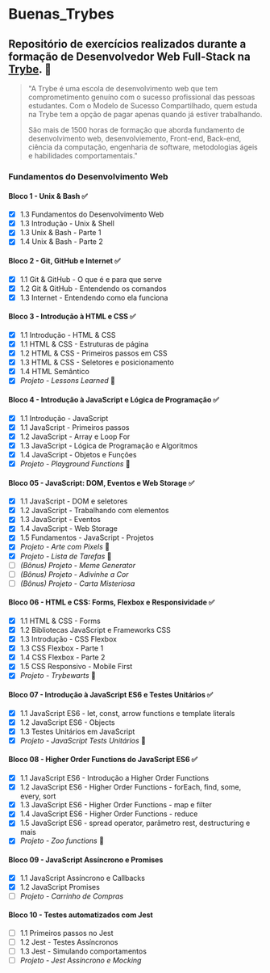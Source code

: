 # Buenas_Trybes

## Repositório de exercícios realizados durante a formação de Desenvolvedor Web Full-Stack na [Trybe](https://www.betrybe.com/). 🚀

>"A Trybe é uma escola de desenvolvimento web que tem comprometimento genuíno com o sucesso profissional das pessoas estudantes. Com o Modelo de Sucesso Compartilhado, quem estuda na Trybe tem a opção de pagar apenas quando já estiver trabalhando.
>
>São mais de 1500 horas de formação que aborda fundamento de desenvolvimento web, desenvolviemento, Front-end, Back-end, ciência da computação, engenharia de software, metodologias ágeis e habilidades comportamentais."

### Fundamentos do Desenvolvimento Web 

#### Bloco 1 - Unix & Bash ✅
- [x] 1.3 Fundamentos do Desenvolvimento Web
- [x] 1.3 Introdução - Unix & Shell
- [x] 1.3 Unix & Bash - Parte 1
- [x] 1.4 Unix & Bash - Parte 2

#### Bloco 2 - Git, GitHub e Internet ✅
- [x] 1.1 Git & GitHub - O que é e para que serve
- [x] 1.2 Git & GitHub - Entendendo os comandos
- [x] 1.3 Internet - Entendendo como ela funciona

#### Bloco 3 - Introdução à HTML e CSS ✅
- [x] 1.1 Introdução - HTML & CSS
- [x] 1.1 HTML & CSS - Estruturas de página
- [x] 1.2 HTML & CSS - Primeiros passos em CSS
- [x] 1.3 HTML & CSS - Seletores e posicionamento
- [x] 1.4 HTML Semântico
- [x] _Projeto - Lessons Learned_ 💯

#### Bloco 4 - Introdução à JavaScript e Lógica de Programação ✅
- [x] 1.1 Introdução - JavaScript
- [x] 1.1 JavaScript - Primeiros passos
- [x] 1.2 JavaScript - Array e Loop For
- [x] 1.3 JavaScript - Lógica de Programação e Algoritmos
- [x] 1.4 JavaScript - Objetos e Funções
- [x] _Projeto - Playground Functions_ 💯

#### Bloco 05 - JavaScript: DOM, Eventos e Web Storage ✅
- [x] 1.1 JavaScript - DOM e seletores
- [x] 1.2 JavaScript - Trabalhando com elementos
- [x] 1.3 JavaScript - Eventos
- [x] 1.4 JavaScript - Web Storage
- [x] 1.5 Fundamentos - JavaScript - Projetos
- [x] _Projeto - Arte com Pixels_ 💯
- [x] _Projeto - Lista de Tarefas_ 💯
- [ ] _(Bônus) Projeto - Meme Generator_
- [ ] _(Bônus) Projeto - Adivinhe a Cor_
- [ ] _(Bônus) Projeto - Carta Misteriosa_

#### Bloco 06 - HTML e CSS: Forms, Flexbox e Responsividade ✅
- [x] 1.1 HTML & CSS - Forms
- [x] 1.2 Bibliotecas JavaScript e Frameworks CSS
- [x] 1.3 Introdução - CSS Flexbox
- [x] 1.3 CSS Flexbox - Parte 1 
- [x] 1.4 CSS Flexbox - Parte 2
- [x] 1.5 CSS Responsivo - Mobile First
- [x] _Projeto - Trybewarts_ 💯

#### Bloco 07 - Introdução à JavaScript ES6 e Testes Unitários ✅
- [x] 1.1 JavaScript ES6 - let, const, arrow functions e template literals
- [x] 1.2 JavaScript ES6 - Objects
- [x] 1.3 Testes Unitários em JavaScript
- [x] _Projeto - JavaScript Tests Unitários_ 💯

#### Bloco 08 - Higher Order Functions do JavaScript ES6 ✅
- [x] 1.1 JavaScript ES6 - Introdução a Higher Order Functions
- [x] 1.2 JavaScript ES6 - Higher Order Functions - forEach, find, some, every, sort
- [x] 1.3 JavaScript ES6 - Higher Order Functions - map e filter
- [x] 1.4 JavaScript ES6 - Higher Order Functions - reduce
- [x] 1.5 JavaScript ES6 - spread operator, parâmetro rest, destructuring e mais
- [x] _Projeto - Zoo functions_ 💯

#### Bloco 09 - JavaScript Assíncrono e Promises 
- [x] 1.1 JavaScript Assíncrono e Callbacks
- [x] 1.2 JavaScript Promises
- [ ] _Projeto - Carrinho de Compras_

#### Bloco 10 - Testes automatizados com Jest
- [ ] 1.1 Primeiros passos no Jest
- [ ] 1.2 Jest - Testes Assíncronos
- [ ] 1.3 Jest - Simulando comportamentos
- [ ] _Projeto - Jest Assíncrono e Mocking_

